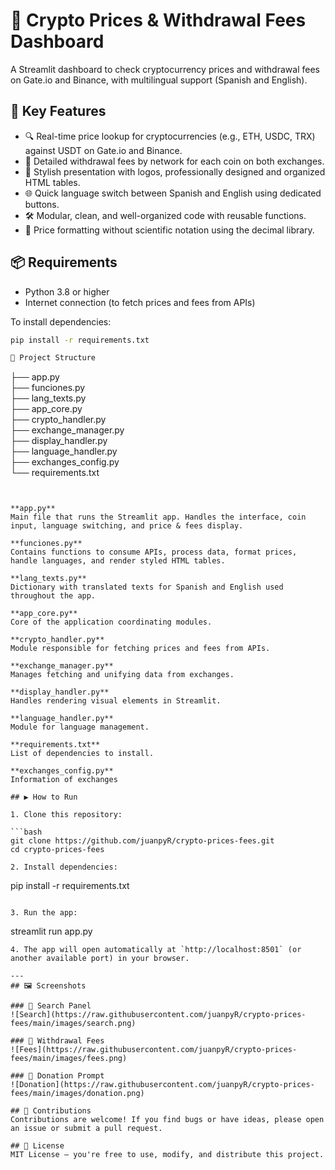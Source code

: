 # 💱 Crypto Prices & Withdrawal Fees Dashboard

A Streamlit dashboard to check cryptocurrency prices and withdrawal fees on Gate.io and Binance, with multilingual support (Spanish and English).

## 🚀 Key Features

- 🔍 Real-time price lookup for cryptocurrencies (e.g., ETH, USDC, TRX) against USDT on Gate.io and Binance.
- 💸 Detailed withdrawal fees by network for each coin on both exchanges.
- 🎨 Stylish presentation with logos, professionally designed and organized HTML tables.
- 🌐 Quick language switch between Spanish and English using dedicated buttons.
- 🛠 Modular, clean, and well-organized code with reusable functions.
- 🔢 Price formatting without scientific notation using the decimal library.

## 📦 Requirements

- Python 3.8 or higher
- Internet connection (to fetch prices and fees from APIs)

To install dependencies:

```bash
pip install -r requirements.txt

📁 Project Structure  
```
├── app.py  
├── funciones.py  
├── lang_texts.py  
├── app_core.py  
├── crypto_handler.py  
├── exchange_manager.py  
├── display_handler.py  
├── language_handler.py  
├── exchanges_config.py  
└── requirements.txt
```


**app.py**  
Main file that runs the Streamlit app. Handles the interface, coin input, language switching, and price & fees display.

**funciones.py**  
Contains functions to consume APIs, process data, format prices, handle languages, and render styled HTML tables.

**lang_texts.py**  
Dictionary with translated texts for Spanish and English used throughout the app.

**app_core.py**  
Core of the application coordinating modules.

**crypto_handler.py**  
Module responsible for fetching prices and fees from APIs.

**exchange_manager.py**  
Manages fetching and unifying data from exchanges.

**display_handler.py**  
Handles rendering visual elements in Streamlit.

**language_handler.py**  
Module for language management.

**requirements.txt**  
List of dependencies to install.

**exchanges_config.py**  
Information of exchanges

## ▶️ How to Run

1. Clone this repository:

```bash
git clone https://github.com/juanpyR/crypto-prices-fees.git
cd crypto-prices-fees

2. Install dependencies:

```
pip install -r requirements.txt
```

3. Run the app:

```
streamlit run app.py
```
4. The app will open automatically at `http://localhost:8501` (or another available port) in your browser.

---
## 🖼 Screenshots

### 🔎 Search Panel
![Search](https://raw.githubusercontent.com/juanpyR/crypto-prices-fees/main/images/search.png)

### 💸 Withdrawal Fees
![Fees](https://raw.githubusercontent.com/juanpyR/crypto-prices-fees/main/images/fees.png)

### 🙏 Donation Prompt
![Donation](https://raw.githubusercontent.com/juanpyR/crypto-prices-fees/main/images/donation.png)

## 🤝 Contributions
Contributions are welcome! If you find bugs or have ideas, please open an issue or submit a pull request.

## 📄 License
MIT License – you're free to use, modify, and distribute this project.
